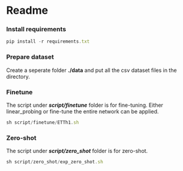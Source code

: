 # Readme


### Install requirements

```jsx
pip install -r requirements.txt
```

### Prepare dataset
Create a seperate folder **./data** and put all the csv dataset files in the directory.

### Finetune

The script under ***script/finetune*** folder is for fine-tuning. Either linear_probing or fine-tune the entire network can be applied.

```jsx
sh script/finetune/ETTh1.sh
```


### Zero-shot

The script under ***script/zero_shot*** folder is for zero-shot.

```jsx
sh script/zero_shot/exp_zero_shot.sh
```
